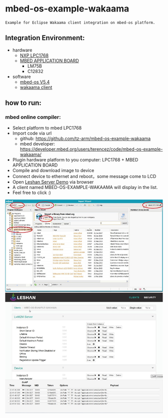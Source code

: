 # mbed-os-example-wakaama
    Example for Eclipse Wakaama client integration on mbed-os platform.

## Integration Environment:
* hardware
    * [NXP LPC1768](https://developer.mbed.org/platforms/mbed-LPC1768/)
    * [MBED APPLICATION BOARD](https://developer.mbed.org/cookbook/mbed-application-board)
        * LM75B
        * C12832
* software 
    * [mbed-os V5.4](https://github.com/ARMmbed/mbed-os)
    * [wakaama client](https://github.com/eclipse/wakaama)

## how to run:
### mbed online compiler:
* Select platform to mbed LPC1768
* Import code via url
    * github: https://github.com/tz-arm/mbed-os-example-wakaama
    * mbed developer: https://developer.mbed.org/users/terencez/code/mbed-os-example-wakaama/
* Plugin hardware platform to you computer: LPC1768 + MBED APPLICATION BOARD
* Compile and download image to device
* Connect device to ethernet and reboot，some message come to LCD
* Open [Leshan Server Demo](http://leshan.eclipse.org/#/clients) via browser
* A client named MBED-OS-EXAMPLE-WAKAAMA will display in the list.
* Feel free to click :)

![](http://github.com/tz-arm/mbed-os-example-wakaama/raw/master/image/mbed-os-example-wakaama-image-01.jpg)
![](http://github.com/tz-arm/mbed-os-example-wakaama/raw/master/image/mbed-os-example-wakaama-image-02.jpg)